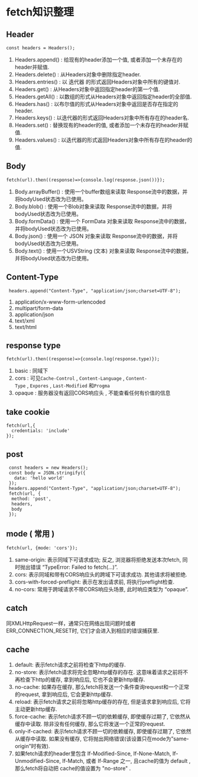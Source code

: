 # fetch知识整理
## Header

```
const headers = Headers();
```

1. Headers.append() : 给现有的header添加一个值, 或者添加一个未存在的header并赋值.
2. Headers.delete() : 从Headers对象中删除指定header.
3. Headers.entries() : 以 迭代器 的形式返回Headers对象中所有的键值对.
4. Headers.get() : 从Headers对象中返回指定header的第一个值.
5. Headers.getAll() : 以数组的形式从Headers对象中返回指定header的全部值.
6. Headers.has() : 以布尔值的形式从Headers对象中返回是否存在指定的header.
7. Headers.keys() : 以迭代器的形式返回Headers对象中所有存在的header名.
8. Headers.set() : 替换现有的header的值, 或者添加一个未存在的header并赋值.
9. Headers.values() : 以迭代器的形式返回Headers对象中所有存在的header的值.

## Body

```
fetch(url).then((response)=>{console.log(response.json())});
```

1. Body.arrayBuffer() : 使用一个buffer数组来读取 Response流中的数据，并将bodyUsed状态改为已使用。
2. Body.blob() : 使用一个Blob对象来读取 Response流中的数据，并将bodyUsed状态改为已使用。
3. Body.formData() : 使用一个 FormData 对象来读取 Response流中的数据，并将bodyUsed状态改为已使用。
4. Body.json() : 使用一个 JSON 对象来读取 Response流中的数据，并将bodyUsed状态改为已使用。
5. Body.text() : 使用一个USVString (文本) 对象来读取 Response流中的数据，并将bodyUsed状态改为已使用。

## Content-Type

```
 headers.append("Content-Type", "application/json;charset=UTF-8");
```

1. application/x-www-form-urlencoded
2. multipart/form-data
3. application/json
4. text/xml
5. text/html

## response type

```
fetch(url).then((response)=>{console.log(response.type)});
```

1. basic : 同域下
2. cors :  可见`Cache-Control` , `Content-Language` , `Content-Type` , `Expores` , `Last-Modified` 和`Progma`
3. opaque : 服务器没有返回CORS响应头 , 不能查看任何有价值的信息

## take cookie
```
fetch(url,{
  credentials: 'include'
});
```

## post
```
 const headers = new Headers();
 const body = JSON.stringify({
   data: 'hello world'
 });
 headers.append("Content-Type", "application/json;charset=UTF-8");
 fetch(url, {
  method: 'post',
  headers,
  body
 });
```


## mode ( 常用 )

```
fetch(url, {mode: 'cors'});
```

1. same-origin: 表示同域下可请求成功; 反之, 浏览器将拒绝发送本次fetch, 同时抛出错误 “TypeError: Failed to fetch(…)”.
2. cors: 表示同域和带有CORS响应头的跨域下可请求成功. 其他请求将被拒绝.
3. cors-with-forced-preflight: 表示在发出请求前, 将执行preflight检查.
4. no-cors: 常用于跨域请求不带CORS响应头场景, 此时响应类型为 “opaque”.

## catch
同XMLHttpRequest一样，通常只在网络出现问题时或者ERR_CONNECTION_RESET时, 它们才会进入到相应的错误捕获里. 

## cache
1. default: 表示fetch请求之前将检查下http的缓存.
2. no-store: 表示fetch请求将完全忽略http缓存的存在. 这意味着请求之前将不再检查下http的缓存, 拿到响应后, 它也不会更新http缓存.
3. no-cache: 如果存在缓存, 那么fetch将发送一个条件查询request和一个正常的request, 拿到响应后, 它会更新http缓存.
4. reload: 表示fetch请求之前将忽略http缓存的存在, 但是请求拿到响应后, 它将主动更新http缓存.
5. force-cache: 表示fetch请求不顾一切的依赖缓存, 即使缓存过期了, 它依然从缓存中读取. 除非没有任何缓存, 那么它将发送一个正常的request.
6. only-if-cached: 表示fetch请求不顾一切的依赖缓存, 即使缓存过期了, 它依然从缓存中读取. 如果没有缓存, 它将抛出网络错误(该设置只在mode为”same-origin”时有效).
7. 如果fetch请求的header里包含 If-Modified-Since, If-None-Match, If-Unmodified-Since, If-Match, 或者 If-Range 之一, 且cache的值为 default , 那么fetch将自动把 cache的值设置为 "no-store" .
